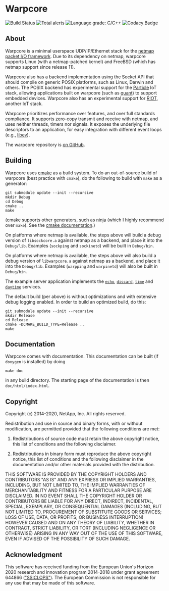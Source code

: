 # Warpcore

[![Build Status](https://travis-ci.com/NTAP/warpcore.svg?branch=master)](https://travis-ci.com/NTAP/warpcore)
[![Total alerts](https://img.shields.io/lgtm/alerts/g/NTAP/warpcore.svg?logo=lgtm&logoWidth=18)](https://lgtm.com/projects/g/NTAP/warpcore/alerts/)
[![Language grade: C/C++](https://img.shields.io/lgtm/grade/cpp/g/NTAP/warpcore.svg?logo=lgtm&logoWidth=18)](https://lgtm.com/projects/g/NTAP/warpcore/context:cpp)
[![Codacy Badge](https://app.codacy.com/project/badge/Grade/58fdbf0fb0ef49608cbbd296e3e75698)](https://www.codacy.com/manual/larseggert/warpcore?utm_source=github.com&amp;utm_medium=referral&amp;utm_content=NTAP/warpcore&amp;utm_campaign=Badge_Grade)
## About

Warpcore is a minimal userspace UDP/IP/Ethernet stack for the [netmap packet
I/O framework](http://info.iet.unipi.it/~luigi/netmap/). Due to its dependency
on netmap, warpcore supports Linux (with a netmap-patched kernel) and FreeBSD
(which has netmap support since release 11).

Warpcore also has a backend implementation using the Socket API that should
compile on generic POSIX platforms, such as Linux, Darwin and others. The POSIX
backend has experimental support for the
[Particle](https://github.com/particle-iot/device-os) IoT stack, allowing
applications built on warpcore (such as [quant](https://github.com/NTAP/quant))
to support embedded devices. Warpcore also has an experimental support for
[RIOT](http://riot-os.org/), another IoT stack.

Warpcore prioritizes performance over features, and over full standards
compliance. It supports zero-copy transmit and receive with netmap, and uses
neither threads, timers nor signals. It exposes the underlying file descriptors
to an application, for easy integration with different event loops (e.g.,
[libev](http://software.schmorp.de/pkg/libev.html)).

The warpcore repository is [on GitHub](https://github.com/NTAP/warpcore).

## Building

Warpcore uses [cmake](https://cmake.org/) as a build system. To do an
out-of-source build of warpcore (best practice with `cmake`), do the following
to build with `make` as a generator:

    git submodule update --init --recursive
    mkdir Debug
    cd Debug
    cmake ..
    make

(cmake supports other generators, such as [ninja](https://ninja-build.org/)
(which I highly recommend over `make`). See the [cmake
documentation](https://cmake.org/cmake/help/latest/manual/cmake-generators.7.html).)

On platforms where netmap is available, the steps above will build a debug
version of `libsockcore.a` against netmap as a backend, and place it into the
`Debug/lib`. Examples (`sockping` and `sockinetd`) will be built in `Debug/bin`.

On platforms where netmap is available, the steps above will also build a debug
version of `libwarpcore.a` against netmap as a backend, and place it into the
`Debug/lib`. Examples (`warpping` and `warpinetd`) will also be built in
`Debug/bin`.

The example server application implements the
[`echo`](https://www.ietf.org/rfc/rfc862.txt),
[`discard`](https://www.ietf.org/rfc/rfc863.txt),
[`time`](https://www.ietf.org/rfc/rfc868.txt) and
[`daytime`](https://www.ietf.org/rfc/rfc867.txt) services.

The default build (per above) is without optimizations and with extensive debug
logging enabled. In order to build an optimized build, do this:

    git submodule update --init --recursive
    mkdir Release
    cd Release
    cmake -DCMAKE_BUILD_TYPE=Release ..
    make

## Documentation

Warpcore comes with documentation. This documentation can be built (if `doxygen`
is installed) by doing

    make doc

in any build directory. The starting page of the documentation is then
`doc/html/index.html`.

## Copyright

Copyright (c) 2014-2020, NetApp, Inc.
All rights reserved.

Redistribution and use in source and binary forms, with or without modification,
are permitted provided that the following conditions are met:

  1. Redistributions of source code must retain the above copyright notice, this
     list of conditions and the following disclaimer.

  2. Redistributions in binary form must reproduce the above copyright notice,
     this list of conditions and the following disclaimer in the documentation
     and/or other materials provided with the distribution.

THIS SOFTWARE IS PROVIDED BY THE COPYRIGHT HOLDERS AND CONTRIBUTORS "AS IS" AND
ANY EXPRESS OR IMPLIED WARRANTIES, INCLUDING, BUT NOT LIMITED TO, THE IMPLIED
WARRANTIES OF MERCHANTABILITY AND FITNESS FOR A PARTICULAR PURPOSE ARE
DISCLAIMED. IN NO EVENT SHALL THE COPYRIGHT HOLDER OR CONTRIBUTORS BE LIABLE FOR
ANY DIRECT, INDIRECT, INCIDENTAL, SPECIAL, EXEMPLARY, OR CONSEQUENTIAL DAMAGES
(INCLUDING, BUT NOT LIMITED TO, PROCUREMENT OF SUBSTITUTE GOODS OR SERVICES;
LOSS OF USE, DATA, OR PROFITS; OR BUSINESS INTERRUPTION) HOWEVER CAUSED AND ON
ANY THEORY OF LIABILITY, WHETHER IN CONTRACT, STRICT LIABILITY, OR TORT
(INCLUDING NEGLIGENCE OR OTHERWISE) ARISING IN ANY WAY OUT OF THE USE OF THIS
SOFTWARE, EVEN IF ADVISED OF THE POSSIBILITY OF SUCH DAMAGE.

## Acknowledgment

This software has received funding from the European Union's Horizon 2020
research and innovation program 2014-2018 under grant agreement 644866
(["SSICLOPS"](https://ssiclops.eu/)). The European Commission is not responsible
for any use that may be made of this software.

[/a/]: # (@example ping.c)
[/b/]: # (@example inetd.c)

